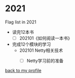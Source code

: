 # 2021
Flag list in 2021
- 读完12本书
  - [ ] 202101《如何阅读一本书》
- 完成12个模块的学习
  - 202101 Netty相关技术
    - [ ] Netty学习前的准备  
  

[back to my profile](https://github.com/shijie666)
